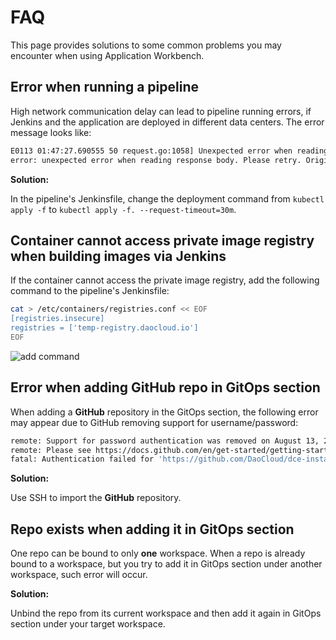 # FAQ

This page provides solutions to some common problems you may encounter when using Application Workbench.

## Error when running a pipeline

High network communication delay can lead to pipeline running errors, if Jenkins and the application are deployed in different data centers. The error message looks like:

```bash
E0113 01:47:27.690555 50 request.go:1058] Unexpected error when reading response body: net/http: request canceled (Client.Timeout or context cancellation while reading body)
error: unexpected error when reading response body. Please retry. Original error: net/http: request canceled (Client.Timeout or context cancellation while reading body)
```

**Solution:**

In the pipeline's Jenkinsfile, change the deployment command from `kubectl apply -f` to `kubectl apply -f. --request-timeout=30m`.

## Container cannot access private image registry when building images via Jenkins

If the container cannot access the private image registry, add the following command to the pipeline's Jenkinsfile:

```bash
cat > /etc/containers/registries.conf << EOF
[registries.insecure]
registries = ['temp-registry.daocloud.io']
EOF
```

![add command](https://docs.daocloud.io/daocloud-docs-images/docs/amamba/images/faq01.png)

## Error when adding GitHub repo in GitOps section

When adding a **GitHub** repository in the GitOps section, the following error may appear due to GitHub removing support for username/password:

```bash
remote: Support for password authentication was removed on August 13, 2021.
remote: Please see https://docs.github.com/en/get-started/getting-started-with-git/about-remote-repositories#cloning-with-https-urls for information on currently recommended modes of authentication.
fatal: Authentication failed for 'https://github.com/DaoCloud/dce-installer.git/'
```

**Solution:**

Use SSH to import the **GitHub** repository.

## Repo exists when adding it in GitOps section

One repo can be bound to only **one** workspace. When a repo is already bound to a workspace, but you try to add it in GitOps section under another workspace, such error will occur.

**Solution:**

Unbind the repo from its current workspace and then add it again in GitOps section under your target workspace.